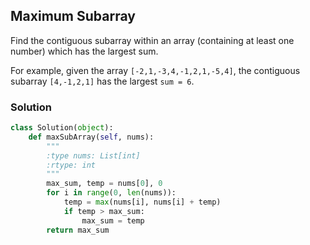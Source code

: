 ## Maximum Subarray

Find the contiguous subarray within an array (containing at least one number) which has the largest sum.

For example, given the array `[-2,1,-3,4,-1,2,1,-5,4]`,
the contiguous subarray `[4,-1,2,1]` has the largest `sum = 6`.

### Solution

```python
class Solution(object):
    def maxSubArray(self, nums):
        """
        :type nums: List[int]
        :rtype: int
        """
        max_sum, temp = nums[0], 0
        for i in range(0, len(nums)):
            temp = max(nums[i], nums[i] + temp)
            if temp > max_sum:
                max_sum = temp
        return max_sum
```
